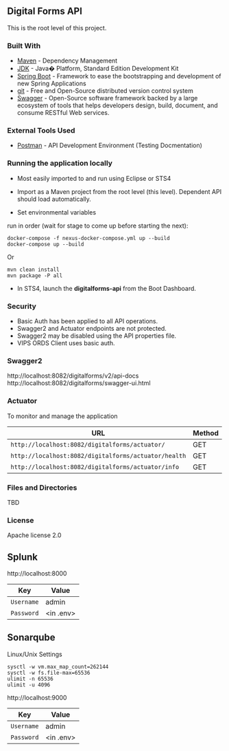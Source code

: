 ## Digital Forms API

This is the root level of this project. 

### Built With

*   [Maven](https://maven.apache.org/) - Dependency Management
*   [JDK](http://www.oracle.com/technetwork/java/javase/downloads/jdk8-downloads-2133151.html) - Java� Platform, Standard Edition Development Kit 
*   [Spring Boot](https://spring.io/projects/spring-boot) - Framework to ease the bootstrapping and development of new Spring Applications
*   [git](https://git-scm.com/) - Free and Open-Source distributed version control system 
*   [Swagger](https://swagger.io/) - Open-Source software framework backed by a large ecosystem of tools that helps developers design, build, document, and consume RESTful Web services.

### External Tools Used

* [Postman](https://www.getpostman.com/) - API Development Environment (Testing Docmentation)

### Running the application locally

* Most easily imported to and run using Eclipse or STS4 

* Import as a Maven project from the root level (this level). Dependent API should 
load automatically. 

* Set environmental variables  

run in order (wait for stage to come up before starting the next):
```shell script
docker-compose -f nexus-docker-compose.yml up --build
docker-compose up --build
```
Or
```
mvn clean install  
mvn package -P all  
```  

* In STS4, launch the **digitalforms-api** from the Boot Dashboard.         

### Security

* Basic Auth has been applied to all API operations.
* Swagger2 and Actuator endpoints are not protected.
* Swagger2 may be disabled using the API properties file. 
* VIPS ORDS Client uses basic auth.     

### Swagger2

http://localhost:8082/digitalforms/v2/api-docs  
http://localhost:8082/digitalforms/swagger-ui.html  

### Actuator

To monitor and manage the application

|  URL |  Method |
|----------|--------------|
|`http://localhost:8082/digitalforms/actuator/`             | GET |
|`http://localhost:8082/digitalforms/actuator/health`        | GET |
|`http://localhost:8082/digitalforms/actuator/info`          | GET |

### Files and Directories

TBD

### License

Apache license 2.0

## Splunk
http://localhost:8000

|Key   |Value |
|---|---|
|`Username`| admin|
|`Password`| <in .env>|

## Sonarqube

Linux/Unix Settings
```
sysctl -w vm.max_map_count=262144
sysctl -w fs.file-max=65536
ulimit -n 65536
ulimit -u 4096
```

http://localhost:9000

|Key   |Value |
|---|---|
|`Username`| admin|
|`Password`| <in .env>|

